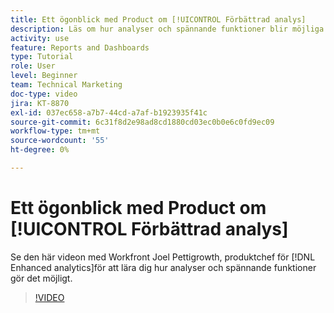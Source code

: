 ```yaml
---
title: Ett ögonblick med Product om [!UICONTROL Förbättrad analys]
description: Läs om hur analyser och spännande funktioner blir möjliga med Joel Pettigrowth, produktchef för [!DNL Enhanced analytics].
activity: use
feature: Reports and Dashboards
type: Tutorial
role: User
level: Beginner
team: Technical Marketing
doc-type: video
jira: KT-8870
exl-id: 037ec658-a7b7-44cd-a7af-b1923935f41c
source-git-commit: 6c31f8d2e98ad8cd1880cd03ec0b0e6c0fd9ec09
workflow-type: tm+mt
source-wordcount: '55'
ht-degree: 0%

---
```


# Ett ögonblick med Product om [!UICONTROL Förbättrad analys]

Se den här videon med Workfront Joel Pettigrowth, produktchef för [!DNL Enhanced analytics]för att lära dig hur analyser och spännande funktioner gör det möjligt.

>[!VIDEO](https://video.tv.adobe.com/v/335042/?quality=12&learn=on)
